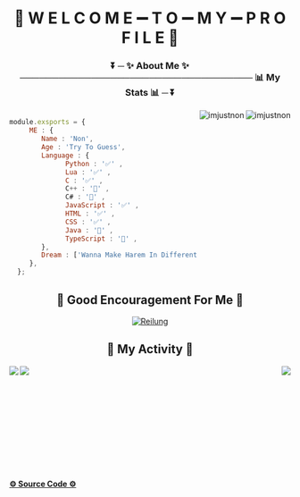 <center><h1 align="center">👻 W E L C O M E ➖ T O ➖ M Y ➖ P R O F I L E 👻</h1></center>

<h3 align="center">⏬ ─ ✨ <strong>About Me</strong> ✨ ──────────────────────────────────── 📊 <strong>My Stats</strong> 📊 ─ ⏬</h3> 


<img align="right" src="https://github-readme-stats.vercel.app/api?username=ImJustNon&&show_icons=true&title_color=427bff&icon_color=bb2acf&text_color=000000&bg_color=FFFFFF" alt="imjustnon"/>
<img align="right" src="https://github-readme-streak-stats.herokuapp.com/?user=imjustnon&" alt="imjustnon"/> 

```js

module.exsports = {
     ME : {
        Name : 'Non',
        Age : 'Try To Guess',
        Language : {
              Python : '✅' ,
              Lua : '✅' ,
              C : '✅' ,
              C++ : '📙' ,
              C# : '📙' ,
              JavaScript : '✅' ,
              HTML : '✅' ,
              CSS : '✅' ,
              Java : '📙' ,
              TypeScript : '📙' ,
        },
        Dream : ['Wanna Make Harem In Different World'],
     },
  };
```


<h2 align="center">💖 Good Encouragement For Me 💖</h2>

<p align="center"> 
     <a href="https://www.youtube.com/channel/UCLNBff3KDEUxdfH_lkvyOKQ" target="_blank">
          <img src="https://cdn.discordapp.com/attachments/831877886680104971/972008353775632474/Lunggggggg.png" alt="Reilung"/>
     </a>
</p>   
 

<!-- 
<h2 align="center">📓 Languages And Tools 🔨<h2>

<p align="center"> 
  <a href="https://www.gnu.org/software/bash/" target="_blank"> 
     <img src="" alt="bash" width="40" height="40"/> 
  </a> 
</p> -->

<h2 align="center">🎨 <strong>My Activity</strong> 🎨</h2>

<img align="center" src="https://komarev.com/ghpvc/?username=imjustnon&label=Profile%20views&color=0e75b6&style=flat" />
<img align="left" src="https://github-readme-stats.vercel.app/api/top-langs?username=imjustnon&show_icons=true&locale=en&layout=compact" />
<img align="right" src="https://github-profile-trophy.vercel.app/?username=imjustnon&row=2&column=3" />

<br /> <br /> <br /> <br /> <br /> <br /> <br /> <br /> <br />

<h4>
  <a href="https://github.com/ImJustNon/ImJustNon/blob/main/README.md?plain=1" target="_blank">
    <strong>⚙ Source Code ⚙</strong>
  </a>
</h4>
  
<!--
Helpful Website For Make Your README.md : https://rahuldkjain.github.io/gh-profile-readme-generator/ 
-->


